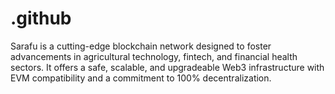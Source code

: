 # .github
Sarafu is a cutting-edge blockchain network designed to foster advancements in agricultural technology, fintech, and financial health sectors. It offers a safe, scalable, and upgradeable Web3 infrastructure with EVM compatibility and a commitment to 100% decentralization.
